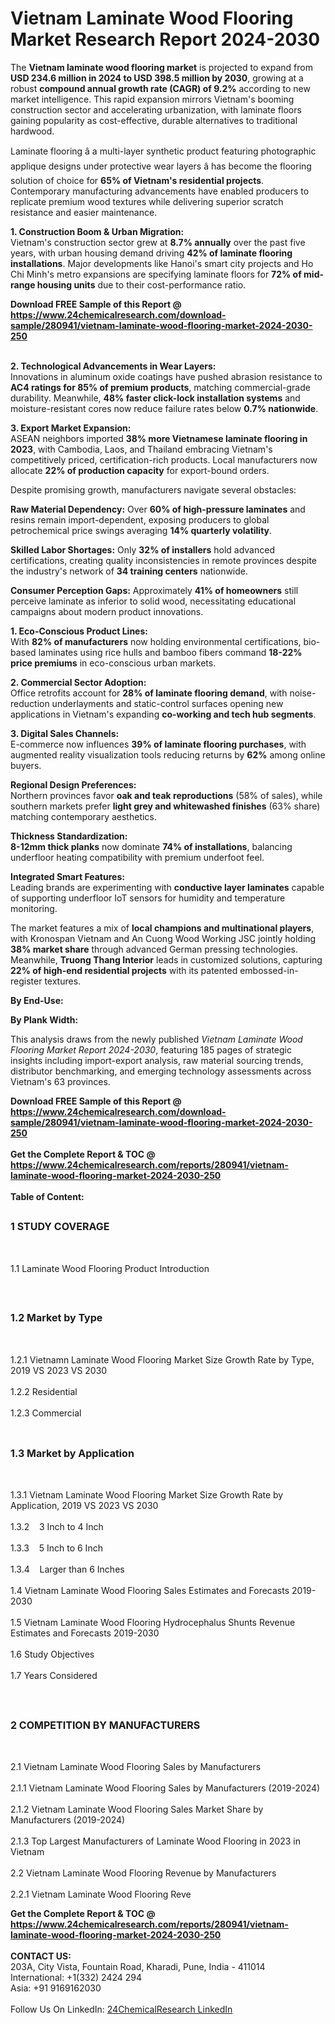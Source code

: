 <h1>Vietnam Laminate Wood Flooring   Market Research Report 2024-2030</h1><p>The <strong>Vietnam laminate wood flooring market</strong> is projected to expand from <strong>USD 234.6 million in 2024 to USD 398.5 million by 2030</strong>, growing at a robust <strong>compound annual growth rate (CAGR) of 9.2%</strong> according to new market intelligence. This rapid expansion mirrors Vietnam's booming construction sector and accelerating urbanization, with laminate floors gaining popularity as cost-effective, durable alternatives to traditional hardwood.</p><p>Laminate flooring â a multi-layer synthetic product featuring photographic applique designs under protective wear layers â has become the flooring solution of choice for <strong>65% of Vietnam's residential projects</strong>. Contemporary manufacturing advancements have enabled producers to replicate premium wood textures while delivering superior scratch resistance and easier maintenance.</p><p><strong>1. Construction Boom &amp; Urban Migration:</strong><br>
Vietnam's construction sector grew at <strong>8.7% annually</strong> over the past five years, with urban housing demand driving <strong>42% of laminate flooring installations</strong>. Major developments like Hanoi's smart city projects and Ho Chi Minh's metro expansions are specifying laminate floors for <strong>72% of mid-range housing units</strong> due to their cost-performance ratio.</p><div><b>Download FREE Sample of this Report @ 
            <a href="https://www.24chemicalresearch.com/download-sample/280941/vietnam-laminate-wood-flooring-market-2024-2030-250">
            https://www.24chemicalresearch.com/download-sample/280941/vietnam-laminate-wood-flooring-market-2024-2030-250</a></b></div><br><p><strong>2. Technological Advancements in Wear Layers:</strong><br>
Innovations in aluminum oxide coatings have pushed abrasion resistance to <strong>AC4 ratings for 85% of premium products</strong>, matching commercial-grade durability. Meanwhile, <strong>48% faster click-lock installation systems</strong> and moisture-resistant cores now reduce failure rates below <strong>0.7% nationwide</strong>.</p><p><strong>3. Export Market Expansion:</strong><br>
ASEAN neighbors imported <strong>38% more Vietnamese laminate flooring in 2023</strong>, with Cambodia, Laos, and Thailand embracing Vietnam's competitively priced, certification-rich products. Local manufacturers now allocate <strong>22% of production capacity</strong> for export-bound orders.</p><p>Despite promising growth, manufacturers navigate several obstacles:</p><p><strong>Raw Material Dependency:</strong> Over <strong>60% of high-pressure laminates</strong> and resins remain import-dependent, exposing producers to global petrochemical price swings averaging <strong>14% quarterly volatility</strong>.</p><p><strong>Skilled Labor Shortages:</strong> Only <strong>32% of installers</strong> hold advanced certifications, creating quality inconsistencies in remote provinces despite the industry's network of <strong>34 training centers</strong> nationwide.</p><p><strong>Consumer Perception Gaps:</strong> Approximately <strong>41% of homeowners</strong> still perceive laminate as inferior to solid wood, necessitating educational campaigns about modern product innovations.</p><p><strong>1. Eco-Conscious Product Lines:</strong><br>
With <strong>82% of manufacturers</strong> now holding environmental certifications, bio-based laminates using rice hulls and bamboo fibers command <strong>18-22% price premiums</strong> in eco-conscious urban markets.</p><p><strong>2. Commercial Sector Adoption:</strong><br>
Office retrofits account for <strong>28% of laminate flooring demand</strong>, with noise-reduction underlayments and static-control surfaces opening new applications in Vietnam's expanding <strong>co-working and tech hub segments</strong>.</p><p><strong>3. Digital Sales Channels:</strong><br>
E-commerce now influences <strong>39% of laminate flooring purchases</strong>, with augmented reality visualization tools reducing returns by <strong>62%</strong> among online buyers.</p><p><strong>Regional Design Preferences:</strong><br>
    Northern provinces favor <strong>oak and teak reproductions</strong> (58% of sales), while southern markets prefer <strong>light grey and whitewashed finishes</strong> (63% share) matching contemporary aesthetics.</p><p><strong>Thickness Standardization:</strong><br>
    <strong>8-12mm thick planks</strong> now dominate <strong>74% of installations</strong>, balancing underfloor heating compatibility with premium underfoot feel.</p><p><strong>Integrated Smart Features:</strong><br>
    Leading brands are experimenting with <strong>conductive layer laminates</strong> capable of supporting underfloor IoT sensors for humidity and temperature monitoring.</p><p>The market features a mix of <strong>local champions and multinational players</strong>, with Kronospan Vietnam and An Cuong Wood Working JSC jointly holding <strong>38% market share</strong> through advanced German pressing technologies. Meanwhile, <strong>Truong Thang Interior</strong> leads in customized solutions, capturing <strong>22% of high-end residential projects</strong> with its patented embossed-in-register textures.</p><p><strong>By End-Use:</strong></p><p><strong>By Plank Width:</strong></p><p>This analysis draws from the newly published <em>Vietnam Laminate Wood Flooring Market Report 2024-2030</em>, featuring 185 pages of strategic insights including import-export analysis, raw material sourcing trends, distributor benchmarking, and emerging technology assessments across Vietnam's 63 provinces.</p><div><b>Download FREE Sample of this Report @ 
            <a href="https://www.24chemicalresearch.com/download-sample/280941/vietnam-laminate-wood-flooring-market-2024-2030-250">
            https://www.24chemicalresearch.com/download-sample/280941/vietnam-laminate-wood-flooring-market-2024-2030-250</a></b></div><br><div><b>Get the Complete Report & TOC @ 
            <a href="https://www.24chemicalresearch.com/reports/280941/vietnam-laminate-wood-flooring-market-2024-2030-250">
            https://www.24chemicalresearch.com/reports/280941/vietnam-laminate-wood-flooring-market-2024-2030-250</a></b></div><br>
            <b>Table of Content:</b><p><h2><span style="font-size:16px"><strong>1 STUDY COVERAGE</strong></span></h2><br />
<p>1.1 Laminate Wood Flooring   Product Introduction</p><br />
<h2><span style="font-size:16px"><strong>1.2 Market by Type</strong></span></h2><br />
<p>1.2.1 Vietnamn Laminate Wood Flooring   Market Size Growth Rate by Type, 2019 VS 2023 VS 2030<br /><br />
1.2.2 Residential&nbsp;&nbsp; &nbsp;<br /><br />
1.2.3 Commercial<br /><br />
<h2><span style="font-size:16px"><strong>1.3 Market by Application</strong></span></h2><br />
<p>1.3.1 Vietnam Laminate Wood Flooring   Market Size Growth Rate by Application, 2019 VS 2023 VS 2030<br /><br />
1.3.2&nbsp;&nbsp; &nbsp;3 Inch to 4 Inch<br /><br />
1.3.3&nbsp;&nbsp; &nbsp;5 Inch to 6 Inch<br /><br />
1.3.4&nbsp;&nbsp; &nbsp;Larger than 6 Inches<br /><br />
1.4 Vietnam Laminate Wood Flooring   Sales Estimates and Forecasts 2019-2030<br /><br />
1.5 Vietnam Laminate Wood Flooring   Hydrocephalus Shunts Revenue Estimates and Forecasts 2019-2030<br /><br />
1.6 Study Objectives<br /><br />
1.7 Years Considered</p><br />
<h2><span style="font-size:16px"><strong>2 COMPETITION BY MANUFACTURERS</strong></span></h2><br />
<p>2.1 Vietnam Laminate Wood Flooring   Sales by Manufacturers<br /><br />
2.1.1 Vietnam Laminate Wood Flooring   Sales by Manufacturers (2019-2024)<br /><br />
2.1.2 Vietnam Laminate Wood Flooring   Sales Market Share by Manufacturers (2019-2024)<br /><br />
2.1.3 Top Largest Manufacturers of Laminate Wood Flooring   in 2023 in Vietnam<br /><br />
2.2 Vietnam Laminate Wood Flooring   Revenue by Manufacturers<br /><br />
2.2.1 Vietnam Laminate Wood Flooring   Reve</p><div><b>Get the Complete Report & TOC @ 
            <a href="https://www.24chemicalresearch.com/reports/280941/vietnam-laminate-wood-flooring-market-2024-2030-250">
            https://www.24chemicalresearch.com/reports/280941/vietnam-laminate-wood-flooring-market-2024-2030-250</a></b></div><br><b>CONTACT US:</b><br>
            203A, City Vista, Fountain Road, Kharadi, Pune, India - 411014<br>
            International: +1(332) 2424 294<br>
            Asia: +91 9169162030 <br><br>
            Follow Us On LinkedIn: <a href="https://www.linkedin.com/company/24chemicalresearch/">24ChemicalResearch LinkedIn</a>